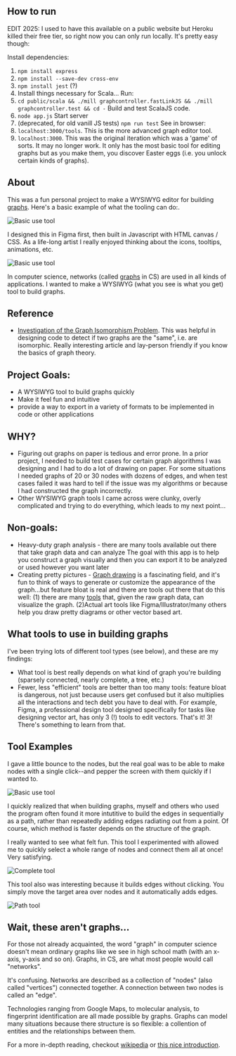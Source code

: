 ## How to run

EDIT 2025: I used to have this available on a public website but Heroku killed their free tier, so right now you can only run locally. It's pretty easy though: 

Install dependencies:
1. `npm install express`
2. `npm install --save-dev cross-env`
3. `npm install jest` (?)
4. Install things necessary for Scala...
Run:
1. `cd public/scala && ./mill graphcontroller.fastLinkJS && ./mill graphcontroller.test && cd -` Build and test ScalaJS code. 
2. `node app.js` Start server
3. (deprecated, for old vanill JS tests) `npm run test`
See in browser: 
1. `localhost:3000/tools`. This is the more advanced graph editor tool. 
2. `localhost:3000`. This was the original iteration which was a 'game' of sorts. It may no longer work. It only has the most basic tool for editing graphs but as you make them, you discover Easter eggs (i.e. you unlock certain kinds of graphs).

## About

This was a fun personal project to make a WYSIWYG editor for building [graphs](https://en.wikipedia.org/wiki/Graph_theory).
Here's a basic example of what the tooling can do:.

![Basic use tool](screenshots/basic-use-4.gif)

I designed this in Figma first, then built in Javascript with HTML canvas / CSS. As a life-long artist I really enjoyed thinking about the icons, tooltips, animations, etc. 

![Basic use tool](screenshots/tooltips.png)

In computer science, networks (called [graphs](https://en.wikipedia.org/wiki/Graph_theory) in CS) are used in all kinds of applications. I wanted to make a WYSIWYG (what you see is what you get) tool to build graphs.

## Reference
* [Investigation of the Graph Isomorphism Problem](https://stars.library.ucf.edu/cgi/viewcontent.cgi?referer=https://www.google.com/&httpsredir=1&article=1105&context=istlibrary). This was helpful in designing code to detect if two graphs are the "same", i.e. are isomorphic. Really interesting article and lay-person friendly if you know the basics of graph theory.

## Project Goals:
* A WYSIWYG tool to build graphs quickly
* Make it feel fun and intuitive
* provide a way to export in a variety of formats to be implemented in code or other applications
## WHY?
* Figuring out graphs on paper is tedious and error prone. In a prior project, I needed to build test cases for certain graph algorithms I was designing and I had to do a lot of drawing on paper. For some situations I needed graphs of 20 or 30 nodes with dozens of edges, and when test cases failed it was hard to tell if the issue was my algorithms or because I had constructed the graph incorrectly.
* Other WYSIWYG graph tools I came across were clunky, overly complicated and trying to do everything, which leads to my next point...

## Non-goals:
 
* Heavy-duty graph analysis - there are many tools available out there that take graph data and can analyze The goal with this app is to help you construct a graph visually and then you can export it to be analyzed or used however you want later
* Creating pretty pictures - [Graph drawing](https://en.wikipedia.org/wiki/Graph_drawing) is a fascinating field, and it's fun to think of ways to generate or customize the appearance of the graph...but feature bloat is real and there are tools out there that do this well: (1) there are many [tools](https://neo4j.com/developer/tools-graph-visualization/) that, given the raw graph data, can visualize the graph. (2)Actual art tools like Figma/Illustrator/many others help you draw pretty diagrams or other vector based art.

## What tools to use in building graphs
I've been trying lots of different tool types (see below), and these are my findings:
* What tool is best really depends on what kind of graph you're building (sparsely connected, nearly complete, a tree, etc.)
* Fewer, less "efficient" tools are better than too many tools: feature bloat is dangerous, not just because users get confused but it also multiplies all the interactions and tech debt you have to deal with. For example, Figma, a professional design tool designed specifically for tasks like designing vector art, has only 3 (!) tools to edit vectors. That's it! 3! There's something to learn from that.

## Tool Examples
I gave a little bounce to the nodes, but the real goal was to be able to make nodes with a single click--and pepper the screen with them quickly if I wanted to.

![Basic use tool](screenshots/basic-use-4.gif)

I quickly realized that when building graphs, myself and others who used the program often found it more intutitive to build the edges in sequentially as a path, rather than repeatedly adding edges radiating out from a point. Of course, which method is faster depends on the structure of the graph.

I really wanted to see what felt fun. This tool I experimented with allowed me to quickly select a whole range of nodes and connect them all at once! Very satisfying.

![Complete tool](screenshots/drag-complete-tool-1.gif)

This tool also was interesting because it builds edges without clicking. You simply move the target area over nodes and it automatically adds edges.

![Path tool](screenshots/path-tool-1.gif)

## Wait, these aren't graphs...
For those not already acquainted, the word "graph" in computer science doesn't mean ordinary graphs like we see in high school math (with an x-axis, y-axis and so on). Graphs, in CS, are what most people would call "networks". 

It's confusing. Networks are described as a collection of "nodes" (also called "vertices") connected together. A connection between two nodes is called an "edge".

Technologies ranging from Google Maps, to molecular analysis, to fingerprint identification are all made possible by graphs. Graphs can model many situations because there structure is so flexible: a collention of entities and the relationships between them.

For a more in-depth reading, checkout [wikipedia](https://en.wikipedia.org/wiki/Graph_theory) or [this nice introduction](https://medium.com/basecs/a-gentle-introduction-to-graph-theory-77969829ead8). 
